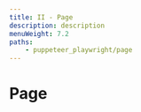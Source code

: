 ```yaml
---
title: II - Page
description: description
menuWeight: 7.2
paths:
    - puppeteer_playwright/page
---
```


# [](#page) Page
